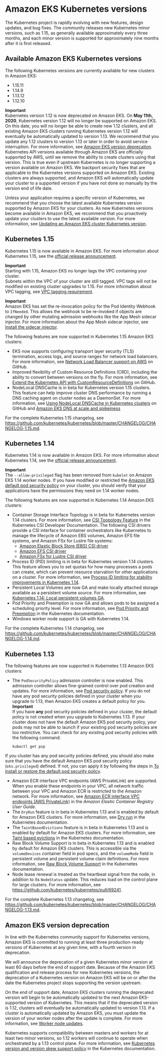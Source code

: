 # Amazon EKS Kubernetes versions<a name="kubernetes-versions"></a>

The Kubernetes project is rapidly evolving with new features, design updates, and bug fixes\. The community releases new Kubernetes minor versions, such as 1\.15, as generally available approximately every three months, and each minor version is supported for approximately nine months after it is first released\. 

## Available Amazon EKS Kubernetes versions<a name="available-versions"></a>

The following Kubernetes versions are currently available for new clusters in Amazon EKS:
+ 1\.15\.11
+ 1\.14\.9
+ 1\.13\.12
+ 1\.12\.10

**Important**  
Kubernetes version 1\.12 is now deprecated on Amazon EKS\. On **May 11th, 2020**, Kubernetes version 1\.12 will no longer be supported on Amazon EKS\. On this date, you will no longer be able to create new 1\.12 clusters, and all existing Amazon EKS clusters running Kubernetes version 1\.12 will eventually be automatically updated to version 1\.13\. We recommend that you update any 1\.12 clusters to version 1\.13 or later in order to avoid service interruption\. For more information, see [Amazon EKS version deprecation](#version-deprecation)\.  
Kubernetes API versions available through Amazon EKS are officially supported by AWS, until we remove the ability to create clusters using that version\. This is true even if upstream Kubernetes is no longer supporting a version available on Amazon EKS\. We backport security fixes that are applicable to the Kubernetes versions supported on Amazon EKS\. Existing clusters are always supported, and Amazon EKS will automatically update your cluster to a supported version if you have not done so manually by the version end of life date\.

Unless your application requires a specific version of Kubernetes, we recommend that you choose the latest available Kubernetes version supported by Amazon EKS for your clusters\. As new Kubernetes versions become available in Amazon EKS, we recommend that you proactively update your clusters to use the latest available version\. For more information, see [Updating an Amazon EKS cluster Kubernetes version](update-cluster.md)\.

## Kubernetes 1\.15<a name="kubernetes-1.15"></a>

Kubernetes 1\.15 is now available in Amazon EKS\. For more information about Kubernetes 1\.15, see the [official release announcement](https://kubernetes.io/blog/2019/06/19/kubernetes-1-15-release-announcement/)\.

**Important**  
Starting with 1\.15, Amazon EKS no longer tags the VPC containing your cluster\.   
Subnets within the VPC of your cluster are still tagged\. 
VPC tags will not be modified on existing cluster upgrades to 1\.15\.
For more information about VPC tagging, see [VPC tagging requirement](network_reqs.md#vpc-tagging)\. 

**Important**  
Amazon EKS has set the re\-invocation policy for the Pod Identity Webhook to `IfNeeded`\. This allows the webhook to be re\-invoked if objects are changed by other mutating admission webhooks like the App Mesh sidecar injector\. For more information about the App Mesh sidecar injector, see [Install the sidecar injector](https://docs.aws.amazon.com/eks/latest/userguide/mesh-k8s-integration.html#install-injector)\.

The following features are now supported in Kubernetes 1\.15 Amazon EKS clusters:
+ EKS now supports configuring transport layer security \(TLS\) termination, access logs, and source ranges for network load balancers\. For more information, see [Network Load Balancer support on AWS](https://kubernetes.io/docs/concepts/services-networking/service/#aws-nlb-support) on GitHub\.
+ Improved flexibility of Custom Resource Definitions \(CRD\), including the ability to convert between versions on the fly\. For more information, see [Extend the Kubernetes API with CustomResourceDefinitions](https://kubernetes.io/docs/tasks/access-kubernetes-api/custom-resources/custom-resource-definitions) on GitHub\. 
+ NodeLocal DNSCache is in beta for Kubernetes version 1\.15 clusters\. This feature can help improve cluster DNS performance by running a DNS caching agent on cluster nodes as a DaemonSet\. For more information, see [ Using NodeLocal DNSCache in Kubernetes clusters](https://kubernetes.io/docs/tasks/administer-cluster/nodelocaldns/) on GitHub and [ Amazon EKS DNS at scale and spikeiness ](http://aws.amazon.com/blogs/containers/eks-dns-at-scale-and-spikeiness)

For the complete Kubernetes 1\.15 changelog, see [https://github\.com/kubernetes/kubernetes/blob/master/CHANGELOG/CHANGELOG\-1\.15\.md](https://github.com/kubernetes/kubernetes/blob/master/CHANGELOG/CHANGELOG-1.15.md)\. 

## Kubernetes 1\.14<a name="kubernetes-1.14"></a>

Kubernetes 1\.14 is now available in Amazon EKS\. For more information about Kubernetes 1\.14, see the [official release announcement](https://kubernetes.io/blog/2019/03/25/kubernetes-1-14-release-announcement/)\.

**Important**  
The `--allow-privileged` flag has been removed from `kubelet` on Amazon EKS 1\.14 worker nodes\. If you have modified or restricted the [Amazon EKS default pod security policy](pod-security-policy.md#default-psp) on your cluster, you should verify that your applications have the permissions they need on 1\.14 worker nodes\.

The following features are now supported in Kubernetes 1\.14 Amazon EKS clusters:
+ Container Storage Interface Topology is in beta for Kubernetes version 1\.14 clusters\. For more information, see [CSI Toopology Feature](https://kubernetes-csi.github.io/docs/topology.html#csi-topology-feature) in the Kubernetes CSI Developer Documentation\. The following CSI drivers provide a CSI interface for container orchestrators like Kubernetes to manage the lifecycle of Amazon EBS volumes, Amazon EFS file systems, and Amazon FSx for Lustre file systems:
  + [Amazon Elastic Block Store \(EBS\) CSI driver](https://github.com/kubernetes-sigs/aws-ebs-csi-driver)
  + [Amazon EFS CSI driver](https://github.com/kubernetes-sigs/aws-efs-csi-driver)
  + [Amazon FSx for Lustre CSI driver](https://github.com/kubernetes-sigs/aws-fsx-csi-driver)
+ Process ID \(PID\) limiting is in beta for Kubernetes version 1\.14 clusters\. This feature allows you to set quotas for how many processes a pods can create, which can prevent resource starvation for other applications on a cluster\. For more information, see [Process ID limiting for stability improvements in Kubernetes 1\.14](https://kubernetes.io/blog/2019/04/15/process-id-limiting-for-stability-improvements-in-kubernetes-1.14/)\.
+ Persistent Local Volumes are now GA and make locally attached storage available as a persistent volume source\. For more information, see [Kubernetes 1\.14: Local persistent volumes GA](https://kubernetes.io/blog/2019/04/04/kubernetes-1.14-local-persistent-volumes-ga/)\.
+ Pod Priority and Preemption is now GA and allows pods to be assigned a scheduling priority level\. For more information, see [Pod Priority and Preemption](https://kubernetes.io/docs/concepts/configuration/pod-priority-preemption/) in the Kubernetes documentation\.
+ Windows worker node support is GA with Kubernetes 1\.14\.

For the complete Kubernetes 1\.14 changelog, see [https://github\.com/kubernetes/kubernetes/blob/master/CHANGELOG/CHANGELOG\-1\.14\.md](https://github.com/kubernetes/kubernetes/blob/master/CHANGELOG/CHANGELOG-1.14.md)\. 

## Kubernetes 1\.13<a name="kubernetes-1.13"></a>

The following features are now supported in Kubernetes 1\.13 Amazon EKS clusters:
+ The `PodSecurityPolicy` admission controller is now enabled\. This admission controller allows fine\-grained control over pod creation and updates\. For more information, see [Pod security policy](pod-security-policy.md)\. If you do not have any pod security policies defined in your cluster when you upgrade to 1\.13, then Amazon EKS creates a default policy for you\.
**Important**  
If you have **any** pod security policies defined in your cluster, the default policy is not created when you upgrade to Kubernetes 1\.13\. If your cluster does not have the default Amazon EKS pod security policy, your pods may not be able to launch if your existing pod security policies are too restrictive\. You can check for any existing pod security policies with the following command:  

  ```
  kubectl get psp
  ```
If you cluster has any pod security policies defined, you should also make sure that you have the default Amazon EKS pod security policy \(`eks.privileged`\) defined\. If not, you can apply it by following the steps in [To install or restore the default pod security policy](pod-security-policy.md#install-default-psp)\.
+ Amazon ECR interface VPC endpoints \(AWS PrivateLink\) are supported\. When you enable these endpoints in your VPC, all network traffic between your VPC and Amazon ECR is restricted to the Amazon network\. For more information, see [Amazon ECR interface VPC endpoints \(AWS PrivateLink\)](https://docs.aws.amazon.com/AmazonECR/latest/userguide/vpc-endpoints.html) in the *Amazon Elastic Container Registry User Guide*\.
+ The `DryRun` feature is in beta in Kubernetes 1\.13 and is enabled by default for Amazon EKS clusters\. For more information, see [Dry run](https://kubernetes.io/docs/reference/using-api/api-concepts/#dry-run) in the Kubernetes documentation\.
+ The `TaintBasedEvictions` feature is in beta in Kubernetes 1\.13 and is enabled by default for Amazon EKS clusters\. For more information, see [Taint based evictions](https://kubernetes.io/docs/concepts/configuration/taint-and-toleration/#taint-based-evictions) in the Kubernetes documentation\. 
+ Raw Block Volume Support is in beta in Kubernetes 1\.13 and is enabled by default for Amazon EKS clusters\. This is accessible via the `volumeDevices` container field in pod specs, and the `volumeMode` field in persistent volume and persistent volume claim definitions\. For more information, see [Raw Block Volume Support](https://kubernetes.io/docs/concepts/storage/persistent-volumes/#raw-block-volume-support) in the Kubernetes documentation\. 
+ Node lease renewal is treated as the heartbeat signal from the node, in addition to its `NodeStatus` update\. This reduces load on the control plane for large clusters\. For more information, see [https://github\.com/kubernetes/kubernetes/pull/69241](https://github.com/kubernetes/kubernetes/pull/69241)\.

For the complete Kubernetes 1\.13 changelog, see [https://github\.com/kubernetes/kubernetes/blob/master/CHANGELOG/CHANGELOG\-1\.13\.md](https://github.com/kubernetes/kubernetes/blob/master/CHANGELOG/CHANGELOG-1.13.md)\.

## Amazon EKS version deprecation<a name="version-deprecation"></a>

In line with the Kubernetes community support for Kubernetes versions, Amazon EKS is committed to running at least three production\-ready versions of Kubernetes at any given time, with a fourth version in deprecation\. 

We will announce the deprecation of a given Kubernetes minor version at least 60 days before the end of support date\. Because of the Amazon EKS qualification and release process for new Kubernetes versions, the deprecation of a Kubernetes version on Amazon EKS will be on or after the date the Kubernetes project stops supporting the version upstream\.

On the end of support date, Amazon EKS clusters running the deprecated version will begin to be automatically updated to the next Amazon EKS\-supported version of Kubernetes\. This means that if the deprecated version is 1\.12, clusters will eventually be automatically updated to version 1\.13\. If a cluster is automatically updated by Amazon EKS, you must update the version of your worker nodes after the update is complete\. For more information, see [Worker node updates](update-workers.md)\.

Kubernetes supports compatibility between masters and workers for at least two minor versions, so 1\.12 workers will continue to operate when orchestrated by a 1\.13 control plane\. For more information, see [Kubernetes version and version skew support policy](https://kubernetes.io/docs/setup/version-skew-policy/) in the Kubernetes documentation\.